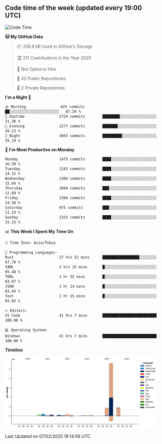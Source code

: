 ## Code time of the week (updated every 19:00 UTC)

<!--START_SECTION:waka-->
![Code Time](http://img.shields.io/badge/Code%20Time-4%2C231%20hrs%2033%20mins-blue)

**🐱 My GitHub Data** 

> 📦 258.9 kB Used in GitHub's Storage 
 > 
> 🏆 211 Contributions in the Year 2025
 > 
> 🚫 Not Opted to Hire
 > 
> 📜 42 Public Repositories 
 > 
> 🔑 2 Private Repositories 
 > 
**I'm a Night 🦉** 

```text
🌞 Morning                625 commits         ██░░░░░░░░░░░░░░░░░░░░░░░   07.20 % 
🌆 Daytime                2724 commits        ████████░░░░░░░░░░░░░░░░░   31.38 % 
🌃 Evening                2277 commits        ███████░░░░░░░░░░░░░░░░░░   26.23 % 
🌙 Night                  3055 commits        █████████░░░░░░░░░░░░░░░░   35.19 % 
```
📅 **I'm Most Productive on Monday** 

```text
Monday                   1475 commits        ████░░░░░░░░░░░░░░░░░░░░░   16.99 % 
Tuesday                  1243 commits        ████░░░░░░░░░░░░░░░░░░░░░   14.32 % 
Wednesday                1306 commits        ████░░░░░░░░░░░░░░░░░░░░░   15.04 % 
Thursday                 1094 commits        ███░░░░░░░░░░░░░░░░░░░░░░   12.60 % 
Friday                   1266 commits        ████░░░░░░░░░░░░░░░░░░░░░   14.58 % 
Saturday                 975 commits         ███░░░░░░░░░░░░░░░░░░░░░░   11.23 % 
Sunday                   1322 commits        ████░░░░░░░░░░░░░░░░░░░░░   15.23 % 
```


📊 **This Week I Spent My Time On** 

```text
🕑︎ Time Zone: Asia/Tokyo

💬 Programming Languages: 
Rust                     27 hrs 52 mins      █████████████████░░░░░░░░   67.78 % 
YAML                     2 hrs 15 mins       █░░░░░░░░░░░░░░░░░░░░░░░░   05.48 % 
TOML                     1 hr 35 mins        █░░░░░░░░░░░░░░░░░░░░░░░░   03.87 % 
JSON                     1 hr 24 mins        █░░░░░░░░░░░░░░░░░░░░░░░░   03.44 % 
Text                     1 hr 15 mins        █░░░░░░░░░░░░░░░░░░░░░░░░   03.05 % 

🔥 Editors: 
VS Code                  41 hrs 7 mins       █████████████████████████   100.00 % 

💻 Operating System: 
Windows                  41 hrs 7 mins       █████████████████████████   100.00 % 
```

**Timeline**

![Lines of Code chart](https://raw.githubusercontent.com/SARDONYX-sard/SARDONYX-sard/main/assets/bar_graph.png)


 Last Updated on 07/02/2025 19:14:56 UTC
<!--END_SECTION:waka-->